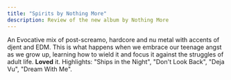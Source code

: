 ```yaml
---
title: "Spirits by Nothing More"
description: Review of the new album by Nothing More
---
```


An Evocative mix of post-screamo, hardcore and nu metal with accents of
djent and EDM. This is what happens when we embrace our teenage angst as
we grow up, learning how to wield it and focus it against the struggles
of adult life. **Loved** it. Highlights: "Ships in the Night", 
"Don't Look Back",  "Deja Vu",  "Dream With Me".

[1]: https://nothingmore.net
